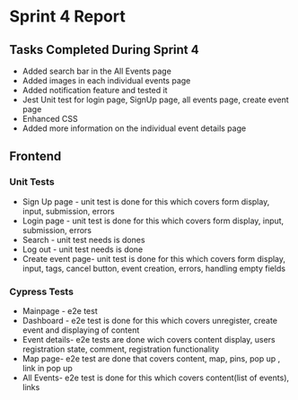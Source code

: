 <h1>Sprint 4 Report</h1>

<h2>Tasks Completed During Sprint 4</h2>
<ul>
  <li>Added search bar in the All Events page</li>
  <li>Added images in each individual events page</li>
  <li>Added notification feature and tested it </li>
  <li>Jest Unit test for login page, SignUp page, all events page, create event page</li>
  <li>Enhanced CSS</li>
  <li>Added more information on the individual event details page</li>
</ul>

<h2>Frontend</h2>

<h3>Unit Tests</h3>
<ul>
  <li>Sign Up page - unit test is done for this which covers form display, input, submission, errors</li>
  <li>Login page - unit test is done for this which covers form display, input, submission, errors</li>
  <li>Search - unit test needs is dones</li>
  <li>Log out - unit test needs is done</li>
  <li>Create event page- unit test is done for this which covers form display, input, tags, cancel button, event creation, errors, handling empty fields  </li>
</ul>

<h3>Cypress Tests</h3>
<ul>
  <li>Mainpage - e2e test</li>
  <li>Dashboard - e2e test is done for this which covers unregister, create event and displaying of content</li>
  <li>Event details- e2e tests are done wich covers content display, users registration state, comment, registration functionality</li>
  <li>Map page- e2e test are done that covers content, map, pins, pop up , link in pop up</li>
  <li>All Events- e2e test is done for this which covers content(list of events), links</li>
</ul>
